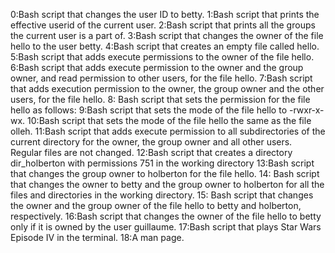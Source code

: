 0:Bash script that changes the user ID to betty.
1:Bash script that prints the effective userid of the current user.
2:Bash script that prints all the groups the current user is a part of.
3:Bash script that changes the owner of the file hello to the user betty.
4:Bash script that creates an empty file called hello.
5:Bash script that adds execute permissions to the owner of the file hello.
6:Bash script that adds execute permission to the owner and the group owner, and read permission to other users, for the file hello.
7:Bash script that adds execution permission to the owner, the group owner and the other users, for the file hello.
8: Bash script that sets the permission for the file hello as follows:
9:Bash script that sets the mode of the file hello to -rwxr-x-wx.
10:Bash script that sets the mode of the file hello the same as the file olleh.
11:Bash script that adds execute permission to all subdirectories of the current directory for the owner, the group owner and all other users. Regular files are not changed.
12:Bash script that creates a directory dir_holberton with permissions 751 in the working directory
13:Bash script that changes the group owner to holberton for the file hello.
14: Bash script that changes the owner to betty and the group owner to holberton for all the files and directories in the working directory.
15: Bash script that changes the owner and the group owner of the file hello to betty and holberton, respectively.
16:Bash script that changes the owner of the file hello to betty only if it is owned by the user guillaume.
17:Bash script that plays Star Wars Episode IV in the terminal.
18:A man page.

